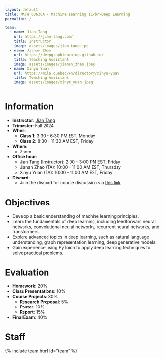 ```yaml
---
layout: default
title: MATH 60630A - Machine Learning II<br>Deep Learning
permalink: /

team:
  - name: Jian Tang
    url: https://jian-tang.com/
    title: Instructor
    image: assets/images/jian_tang.jpg
  - name: Jianan Zhao
    url: https://deepgraphlearning.github.io/
    title: Teaching Assistant
    image: assets/images/jianan_zhao.jpeg
  - name: Xinyu Yuan
    url: https://mila.quebec/en/directory/xinyu-yuan
    title: Teaching Assistant
    image: assets/images/xinyu_yuan.jpeg
---
```



# Information

- **Instructor**: [Jian Tang]
- **Trimester**: Fall 2024
- **When**:
  - **Class 1**: 3:30 - 6:30 PM EST, Monday
  - **Class 2**: 8:30 - 11:30 AM EST, Friday
- **Where**:
  - Zoom
- **Office hour**:
  - Jian Tang (Instructor): 2:00 - 3:00 PM EST, Friday
  - Jianan Zhao (TA): 10:00 - 11:00 AM EST, Thursday
  - Xinyu Yuan (TA): 10:00 - 11:00 AM EST, Friday
- **Discord**:
  - Join the discord for course discussion via [this link](https://discord.gg/DKf2FfHk)

[Jian Tang]: https://jian-tang.com


# Objectives

- Develop a basic understanding of machine learning principles.
- Learn the fundamentals of deep learning, including feedforward neural networks, convolutional neural networks, recurrent neural networks, and transformers.
- Explore advanced topics in deep learning, such as natural language understanding, graph representation learning, deep generative models.
- Gain experience using PyTorch to apply deep learning techniques to solve practical problems.


[//]: # (- Understand machine learning basics )

[//]: # (- Understand deep learning basics such as feedforward neural networks, convolutional neural networks, and recurrent neural networks)

[//]: # (- Know several advanced topics in deep learning, including applications in natural language understanding, graph representation learning, recommender systems, and deep generative models)

[//]: # (- Learn to use PyTorch for applying deep learning techniques to solve real-world problems)


# Evaluation

- **Homework**: 20%
- **Class Presentations**: 10%
- **Course Projects**: 30%
    - **Research Proposal**: 5%
    - **Poster**: 10%
    - **Report**: 15%
- **Final Exam**: 40%

# Staff

{% include team.html id="team" %}

